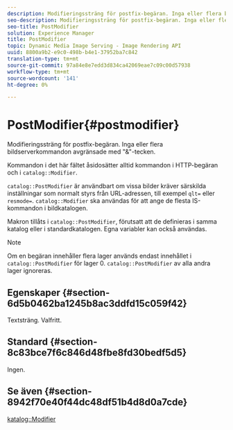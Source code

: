 ```yaml
---
description: Modifieringssträng för postfix-begäran. Inga eller flera bildserverkommandon avgränsade med "&"-tecken.
seo-description: Modifieringssträng för postfix-begäran. Inga eller flera bildserverkommandon avgränsade med "&"-tecken.
seo-title: PostModifier
solution: Experience Manager
title: PostModifier
topic: Dynamic Media Image Serving - Image Rendering API
uuid: 8800a9b2-e9c0-498b-b4e1-37952ba7c842
translation-type: tm+mt
source-git-commit: 97a84e8e7edd3d834ca42069eae7c09c00d57938
workflow-type: tm+mt
source-wordcount: '141'
ht-degree: 0%

---
```



# PostModifier{#postmodifier}

Modifieringssträng för postfix-begäran. Inga eller flera bildserverkommandon avgränsade med &quot;&amp;&quot;-tecken.

Kommandon i det här fältet åsidosätter alltid kommandon i HTTP-begäran och i `catalog::Modifier`.

`catalog::PostModifier` är användbart om vissa bilder kräver särskilda inställningar som normalt styrs från URL-adressen, till exempel  `qlt=` eller  `resmode=`. `catalog::Modifier` ska användas för att ange de flesta IS-kommandon i bildkatalogen.

Makron tillåts i `catalog::PostModifier`, förutsatt att de definieras i samma katalog eller i standardkatalogen. Egna variabler kan också användas.

>[!NOTE]
>
>Om en begäran innehåller flera lager används endast innehållet i `catalog::PostModifier` för lager 0. `catalog::PostModifier` av alla andra lager ignoreras.

## Egenskaper {#section-6d5b0462ba1245b8ac3ddfd15c059f42}

Textsträng. Valfritt.

## Standard {#section-8c83bce7f6c846d48fbe8fd30bedf5d5}

Ingen.

## Se även {#section-8942f70e40f44dc48df51b4d8d0a7cde}

[katalog::Modifier](../../../../../../is-api/image-catalog/image-serving-api-ref/c-image-catalog-reference/c-image-svg-data-reference/c-image-data-reference/r-modifier-cat.md#reference-d2c6884b3a2248fab81a112d27969834)
